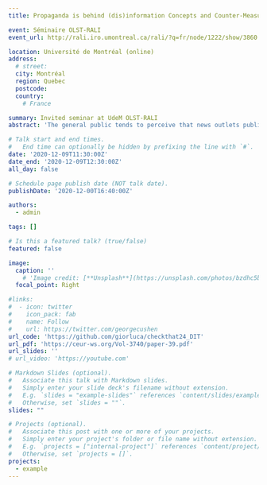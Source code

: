 ```yaml
---
title: Propaganda is behind (dis)information Concepts and Counter-Measures

event: Séminaire OLST-RALI
event_url: http://rali.iro.umontreal.ca/rali/?q=fr/node/1222/show/3860

location: Université de Montréal (online)
address:
  # street: 
  city: Montréal
  region: Quebec
  postcode: 
  country: 
    # France

summary: Invited seminar at UdeM OLST-RALI
abstract: 'The general public tends to perceive that news outlets publish unbiased and objective news articles. Nevertheless, every single outlet, well established or not, is biased at some extent, keeps publication guidelines, and tries to pursue an agenda when informing the readers. Indeed, propaganda is information used to influence an audience and further an agenda and is often present in the current news landscape. We depart from the premise that one of the best strategies to dim the impact of propaganda (and disinformation) is turn it evident to the reader; as granting her with such information raises her awareness about the intention of the published contents. In this talk, I will discuss on the kinds of propaganda often used in news articles (and posts) and will describe some of our efforts to enable the creation of supervised models for the identification of propaganda in general and specific propaganda techniques in particular. '

# Talk start and end times.
#   End time can optionally be hidden by prefixing the line with `#`.
date: '2020-12-09T11:30:00Z'
date_end: '2020-12-09T12:30:00Z'
all_day: false

# Schedule page publish date (NOT talk date).
publishDate: '2020-12-00T16:40:00Z'

authors:
  - admin

tags: []

# Is this a featured talk? (true/false)
featured: false

image:
  caption: ''
    # 'Image credit: [**Unsplash**](https://unsplash.com/photos/bzdhc5b3Bxs)'
  focal_point: Right

#links:
#  - icon: twitter
#    icon_pack: fab
#    name: Follow
#    url: https://twitter.com/georgecushen
url_code: 'https://github.com/giorluca/checkthat24_DIT'
url_pdf: 'https://ceur-ws.org/Vol-3740/paper-39.pdf'
url_slides: ''
# url_video: 'https://youtube.com'

# Markdown Slides (optional).
#   Associate this talk with Markdown slides.
#   Simply enter your slide deck's filename without extension.
#   E.g. `slides = "example-slides"` references `content/slides/example-slides.md`.
#   Otherwise, set `slides = ""`.
slides: ""

# Projects (optional).
#   Associate this post with one or more of your projects.
#   Simply enter your project's folder or file name without extension.
#   E.g. `projects = ["internal-project"]` references `content/project/deep-learning/index.md`.
#   Otherwise, set `projects = []`.
projects:
  - example
---
```


<!-- {{% callout note %}}
Click on the **Slides** button above to view the built-in slides feature.
{{% /callout %}}

Slides can be added in a few ways:

- **Create** slides using Hugo Blox Builder's [_Slides_](https://docs.hugoblox.com/reference/content-types/) feature and link using `slides` parameter in the front matter of the talk file
- **Upload** an existing slide deck to `static/` and link using `url_slides` parameter in the front matter of the talk file
- **Embed** your slides (e.g. Google Slides) or presentation video on this page using [shortcodes](https://docs.hugoblox.com/reference/markdown/).

Further event details, including [page elements](https://docs.hugoblox.com/reference/markdown/) such as image galleries, can be added to the body of this page.
 -->